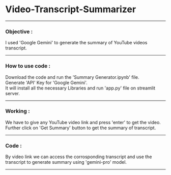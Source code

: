# Video-Transcript-Summarizer
<hr>
<h3>Objective : </h3>
I used 'Google Gemini' to generate the summary of YouTube videos transcript. 
<hr>
<h3>How to use code : </h3>
Download the code and run the 'Summary Generator.ipynb' file.<br>
Generate 'API' Key for 'Google Gemini'.<br>
It will install all the necessary Libraries and run 'app.py' file on streamlit server.
<hr>
<h3>Working : </h3>
We have to give any YouTube video link and press 'enter' to get the video.<br>
Further click on 'Get  Summary' button to get the summary of transcript.
<hr>
<h3>Code : </h3>
By video link we can access the corrosponding transcript and use the transcript to generate summary using 'gemini-pro' model.
<hr>
